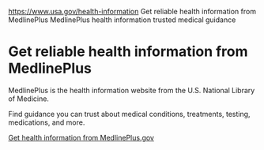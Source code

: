 

https://www.usa.gov/health-information
Get reliable health information from MedlinePlus
MedlinePlus health information
trusted medical guidance

Get reliable health information from MedlinePlus
================================================

MedlinePlus is the health information website from the U.S. National Library of Medicine.

Find guidance you can trust about medical conditions, treatments, testing, medications, and more.

[Get health information from MedlinePlus.gov](https://medlineplus.gov/)
